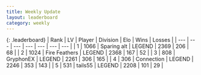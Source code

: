 ```yaml
---
title: Weekly Update
layout: leaderboard
category: weekly
---
```


{: .leaderboard}
| Rank | LV | Player | Division | Elo | Wins | Losses |
| --- | --- | --- | --- | --- | --- | --- |
| <span data-change="2">1</span> | 1066 | <span title="ID: 203132">Sparing alt</span> | LEGEND | <span data-change="118">2369</span> | <span data-change="40">206</span> | <span data-change="6">68</span> |
| <span data-change="-1">2</span> | 1024 | <span title="ID: 357425">Fire Feathers</span> | LEGEND | <span data-change="62">2368</span> | <span data-change="15">167</span> | <span data-change="0">52</span> |
| <span data-change="5">3</span> | 808 | <span title="ID: 315148">GryphonEX</span> | LEGEND | <span data-change="89">2261</span> | <span data-change="46">306</span> | <span data-change="14">165</span> |
| <span data-change="6">4</span> | 306 | <span title="ID: 539711">Connection</span> | LEGEND | <span data-change="78">2246</span> | <span data-change="170">353</span> | <span data-change="47">143</span> |
| <span data-change="1">5</span> | 531 | <span title="ID: 170123">tails55</span> | LEGEND | <span data-change="19">2208</span> | <span data-change="4">101</span> | <span data-change="1">29</span> |